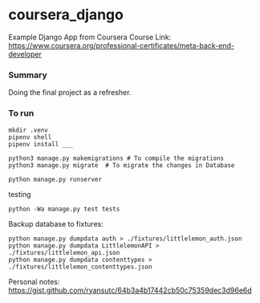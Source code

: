 # coursera_django

Example Django App from Coursera Course
Link: https://www.coursera.org/professional-certificates/meta-back-end-developer

### Summary

Doing the final project as a refresher.

### To run

```
mkdir .venv
pipenv shell
pipenv install ___
```

```
python3 manage.py makemigrations # To compile the migrations
python3 manage.py migrate  # To migrate the changes in Database
```

```
python manage.py runserver
```

testing

```
python -Wa manage.py test tests
```

Backup database to fixtures:

```
python manage.py dumpdata auth > ./fixtures/littlelemon_auth.json
python manage.py dumpdata LittlelemonAPI > ./fixtures/littlelemon_api.json
python manage.py dumpdata contenttypes > ./fixtures/littlelemon_contenttypes.json
```

Personal notes: https://gist.github.com/ryansutc/64b3a4b17442cb50c75359dec3d96e6d
